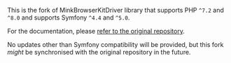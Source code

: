 This is the fork of MinkBrowserKitDriver library that supports PHP `^7.2` and `^8.0` and supports Symfony `^4.4` and `^5.0`.

For the documentation, please [refer to the original repository](https://github.com/minkphp/MinkBrowserKitDriver).

No updates other than Symfony compatibility will be provided, but this fork _might_ be synchronised with the original repository in the future.
